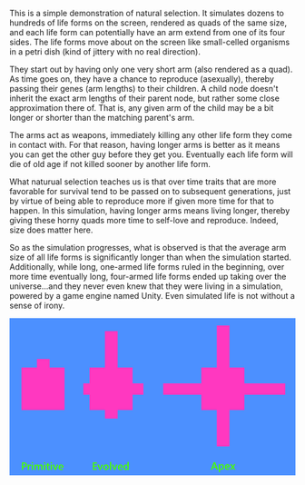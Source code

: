 This is a simple demonstration of natural selection.  It simulates dozens to hundreds of life forms on the screen, rendered as quads of the same size, and each life form can potentially have an arm extend from one of its four sides.  The life forms move about on the screen like small-celled organisms in a petri dish (kind of jittery with no real direction).  

They start out by having only one very short arm (also rendered as a  quad). As time goes on, they have a chance to reproduce (asexually), thereby passing their genes (arm lengths) to their children.  A child node doesn't inherit the exact arm lengths of their parent node, but rather some close approximation there of.  That is, any given arm of the child may be a bit longer or shorter than the matching parent's arm.  

The arms act as weapons, immediately killing any other life form they come in contact with.  For that reason, having longer arms is better as it means you can get the other guy before they get you.  Eventually each life form will die of old age if not killed sooner by another life form.  

What naturual selection teaches us is that over time traits that are more favorable for survival tend to be passed on to subsequent generations, just by virtue of being able to reproduce more if given more time for that to happen.  In this simulation, having longer arms means living longer, thereby giving these horny quads more time to self-love and reproduce.  Indeed, size does matter here. 

So as the simulation progresses, what is observed is that the average arm size of all life forms is significantly longer than when the simulation started.  Additionally, while long, one-armed life forms ruled in the beginning, over more time eventually long, four-armed life forms ended up taking over the universe...and they never even knew that they were living in a simulation, powered by a game engine named Unity.  Even simulated life is not without a sense of irony.  

![](img/evolution.png) 
